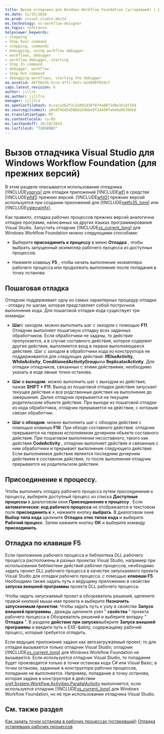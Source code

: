 ```yaml
---
title: Вызов отладчика для Windows Workflow Foundation (устаревший) | Документация Майкрософт
ms.date: 11/15/2016
ms.prod: visual-studio-dev14
ms.technology: vs-workflow-designer
ms.topic: reference
helpviewer_keywords:
- stepping
- Step Over command
- stepping, commands
- debugging, using workflow debugger
- workflows, debugger
- workflow debugger, starting
- Step In command
- debugger, workflow
- Step Out command
- debugging workflows, starting the debugger
ms.assetid: d6f58e35-5cce-4ff2-9afc-b2d9d0f819cf
caps.latest.revision: 6
author: jillre
ms.author: jillfra
manager: jillfra
ms.openlocfilehash: bcceca362f3c2a891d36f8f4e8071d0e35c8f164
ms.sourcegitcommit: a8e8f4bd5d508da34bbe9f2d4d9fa94da0539de0
ms.translationtype: MT
ms.contentlocale: ru-RU
ms.lasthandoff: 10/19/2019
ms.locfileid: "72658982"
---
```

# <a name="invoking-the-visual-studio-debugger-for-windows-workflow-foundation-legacy"></a>Вызов отладчика Visual Studio для Windows Workflow Foundation (для прежних версий)
В этом разделе описывается использование отладчика [!INCLUDE[vsprvs](../includes/vsprvs-md.md)] для отладки приложений [!INCLUDE[wf](../includes/wf-md.md)] в средстве [!INCLUDE[wfd1](../includes/wfd1-md.md)] прежних версий. [!INCLUDE[wfd2](../includes/wfd2-md.md)] прежних версий используется при создании приложений для [!INCLUDE[netfx35_long](../includes/netfx35-long-md.md)] или [!INCLUDE[vstecwinfx](../includes/vstecwinfx-md.md)].

 Как правило, отладка рабочих процессов прежних версий аналогична отладке программ, написанных на других языках программирования Visual Studio. Запустить отладчик [!INCLUDE[vs_current_long](../includes/vs-current-long-md.md)] для Windows Workflow Foundation можно следующими способами:

- Выберите **присоединить к процессу** в меню **Отладка** , чтобы выбрать запущенный экземпляр рабочего процесса из доступных процессов.

- Нажмите клавишу **F5** , чтобы начать выполнение экземпляра рабочего процесса или продолжить выполнение после попадания в точку останова.

## <a name="stepping-through-code"></a>Пошаговая отладка
 Отладчик поддерживает одну из самых характерных процедур отладки - отладку по шагам, которая представляет собой построчное выполнение кода. Для пошаговой отладки кода существует три команды:

- **Шаг**с заходом. можно выполнить шаг с заходом с помощью **F11**. Отладчик выполняет пошаговую отладку всех заданных обработчиков. Если обработчики не заданы, то действие пропускается, а в случае составного действия, которое содержит другие действия, выполняется вход в первое выполняющееся действие. Шаг с заходом в обработчики кода из конструктора не поддерживается для следующих действий: **IfElseActivity**, **WhileActivity**, **ConditionedActivityGroup**или **ReplicatorActivity**. Для отладки отладчиков, связанных с этими действиями, необходимо указать в коде явные точки останова.

- **Шаг с выходом**. можно выполнить шаг с выходом из действия, нажав **SHIFT + F11**. Выход из пошаговой отладки действия запускает текущее действие и все родственные действия на выполнение до завершения. Далее отладчик прерывается на текущем родительском объекте действия. При выходе из пошаговой отладки из кода обработчика, отладчик прерывается на действии, с которым связан обработчик.

- **Шаг с обходом**. можно выполнить шаг с обходом действия с помощью клавиши **F10**. При обходе составного действия. отладчик прерывается на первом исполняемом дочернем объекте составного действия. При пошаговом выполнении несоставного, такого как действие **CodeActivity** , отладчик выполняет действие и связанные с ним обработчики и прерывает выполнение следующего действия. Если выполняемое действие является последним дочерним действием в составном действии, то после выполнения отладчик прерывается на родительском действии.

## <a name="attaching-to-a-process"></a>Присоединение к процессу.
 Чтобы выполнить отладку рабочего процесса путем присоединения к процессу, выберите доступный процесс из списка **Доступные процессы** в диалоговом окне **Присоединение к процессу** . Если **автоматически: код рабочего процесса** не отображается в текстовом поле **присоединить к** », нажмите кнопку **выбрать**. В диалоговом окне **Выбор типа кода** щелкните **Отладка этих типов кода** и выберите **Рабочий процесс**. Затем нажмите кнопку **ОК** и выберите команду **присоединить**.

## <a name="debugging-with-f5"></a>Отладка по клавише F5
 Если приложение рабочего процесса и библиотека DLL рабочего процесса расположены в разных проектах Visual Studio, например при использовании библиотеки действий рабочих процессов, необходимо задать проект DLL рабочего процесса в качестве запускаемого проекта Visual Studio для отладки рабочего процесса. с помощью **клавиши F5**. Необходимо также задать путь к ведущему приложению в свойстве **запуска внешней программы** проекта DLL рабочего процесса.

 Чтобы задать запускаемый проект в обозреватель решений, щелкните правой кнопкой мыши имя проекта и выберите **Назначить запускаемым проектом**. Чтобы задать путь к узлу в свойстве **Запуск внешней программы** , дважды щелкните узел " **свойства** " проекта рабочего процесса в Обозреватель решений и выберите вкладку " **Отладка** ". В разделе **действие при запуске**выберите **Запуск внешней программы** и введите путь к EXE-файлу, содержащему рабочий процесс, который требуется отладить.

 Если ведущее приложение задано как автозагружаемый проект, то для отладки вызывается только отладчик Visual Studio; отладчик [!INCLUDE[vs_current_long](../includes/vs-current-long-md.md)] для Windows Workflow Foundation не вызывается. Если используется отладчик Visual Studio, то попадание будет производится только в точки останова кода C# или Visual Basic; в точки останова, заданные в конструкторе рабочих процессов, попадание не выполняется. Например, попадание в точку останова, которая задана в конструкторе в действии <xref:System.Workflow.Activities.ParallelActivity> выполняется, если используется отладчик [!INCLUDE[vs_current_long](../includes/vs-current-long-md.md)] для Windows Workflow Foundation, но не при использовании отладчика Visual Studio.

## <a name="see-also"></a>См. также раздел
 [Как задать точки останова в рабочих процессах (устаревший)](../workflow-designer/how-to-set-breakpoints-in-workflows-legacy.md) [Отладка устаревших рабочих процессов](../workflow-designer/debugging-legacy-workflows.md)